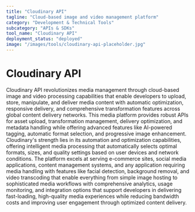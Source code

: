 ```yaml
---
title: "Cloudinary API"
tagline: "Cloud-based image and video management platform"
category: "Development & Technical Tools"
subcategory: "APIs & SDKs"
tool_name: "Cloudinary API"
deployment_status: "deployed"
image: "/images/tools/cloudinary-api-placeholder.jpg"
---
```


# Cloudinary API

Cloudinary API revolutionizes media management through cloud-based image and video processing capabilities that enable developers to upload, store, manipulate, and deliver media content with automatic optimization, responsive delivery, and comprehensive transformation features across global content delivery networks. This media platform provides robust APIs for asset upload, transformation management, delivery optimization, and metadata handling while offering advanced features like AI-powered tagging, automatic format selection, and progressive image enhancement. Cloudinary's strength lies in its automation and optimization capabilities, offering intelligent media processing that automatically selects optimal formats, sizes, and quality settings based on user devices and network conditions. The platform excels at serving e-commerce sites, social media applications, content management systems, and any application requiring media handling with features like facial detection, background removal, and video transcoding that enable everything from simple image hosting to sophisticated media workflows with comprehensive analytics, usage monitoring, and integration options that support developers in delivering fast-loading, high-quality media experiences while reducing bandwidth costs and improving user engagement through optimized content delivery.